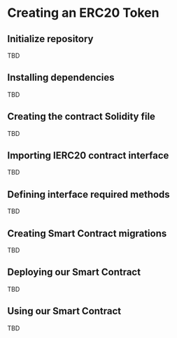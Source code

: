 # Creating an ERC20 Token

## Initialize repository

TBD

## Installing dependencies

TBD

## Creating the contract Solidity file

TBD

## Importing IERC20 contract interface

TBD

## Defining interface required methods

TBD

## Creating Smart Contract migrations

TBD

## Deploying our Smart Contract

TBD

## Using our Smart Contract

TBD
